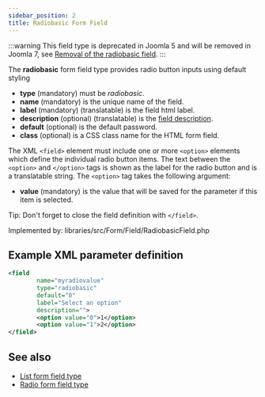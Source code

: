 ```yaml
---
sidebar_position: 2
title: Radiobasic Form Field
---
```


:::warning
  This field type is deprecated in Joomla 5 and will be removed in Joomla 7, see [Removal of the radiobasic field](https://github.com/joomla/joomla-cms/issues/42974).
 :::

The **radiobasic** form field type provides radio button inputs using default styling

- **type** (mandatory) must be *radiobasic*.
- **name** (mandatory) is the unique name of the field.
- **label** (mandatory) (translatable) is the field html label.
- **description** (optional) (translatable) is the [field description](../standard-form-field-attributes.md#description).
- **default** (optional) is the default password.
- **class** (optional) is a CSS class name for the HTML form field. 

The XML `<field>` element must include one or more `<option>` elements which define the individual radio button items. The text between the `<option>` and `</option>` tags is shown as the label for the radio button and is a translatable string. The `<option>` tag takes the following argument:

- **value** (mandatory) is the value that will be saved for the parameter if this item is selected.

Tip: Don't forget to close the field definition with `</field>`.

Implemented by: libraries/src/Form/Field/RadiobasicField.php

## Example XML parameter definition

```xml
<field 
        name="myradiovalue" 
        type="radiobasic" 
        default="0" 
        label="Select an option" 
        description="">
        <option value="0">1</option>
        <option value="1">2</option>
</field>
```

## See also
* [List form field type](./list.md)
* [Radio form field type](./radio.md)
